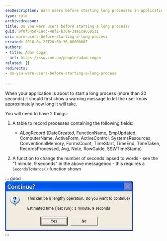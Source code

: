 ```yaml
---
seoDescription: Warn users before starting long processes in applications by showing a warning message with time estimates.
type: rule
archivedreason: 
title: Do you warn users before starting a long process?
guid: 9f0f545d-1ecc-48f2-b36a-3aa1ca659531
uri: warn-users-before-starting-a-long-process
created: 2018-04-25T20:50:36.0000000Z
authors:
- title: Adam Cogan
  url: https://ssw.com.au/people/adam-cogan
related: []
redirects:
- do-you-warn-users-before-starting-a-long-process

---
```


When your application is about to start a long process (more than 30 seconds) it should first show a warning message to let the user know approximately how long it will take.

<!--endintro-->

You will need to have 2 things:

1. A table to record processes containing the following fields:
    * ALogRecord (DateCreated, FunctionName, EmpUpdated, ComputerName, ActiveForm, ActiveControl, SystemsResources, ConventionalMemory, FormsCount, TimeStart, TimeEnd, TimeTaken, RecordsProcessed, Avg, Note, RowGuide, SSWTimeStamp)

2. A function to change the number of seconds lapsed to words - see the "1 minute, 9 seconds" in the above messagebox - this requires a `SecondsToWords()` function shown

::: good  
![Figure: Good example - Code Auditor message warning this is a long process](lengthyoperation.jpg)  
:::